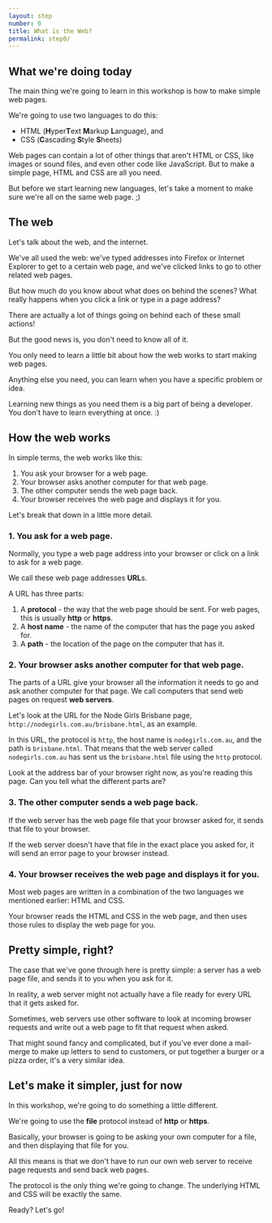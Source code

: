 ```yaml
---
layout: step
number: 0
title: What is the Web?
permalink: step0/
---
```


## What we're doing today

The main thing we're going to learn in this workshop is how to make simple web pages.

We're going to use two languages to do this:

- HTML (**H**yper**T**ext **M**arkup **L**anguage), and
- CSS (**C**ascading **S**tyle **S**heets)

Web pages can contain a lot of other things that aren't HTML or CSS, like images or sound files, and even other code like JavaScript. But to make a simple page, HTML and CSS are all you need.

But before we start learning new languages, let's take a moment to make sure we're all on the same web page. ;)

## The web

Let's talk about the web, and the internet.

We've all used the web:
we've typed addresses into Firefox or Internet Explorer to get to a certain web page,
and we've clicked links to go to other related web pages.

But how much do you know about what does on behind the scenes? What really happens when you click a link or type in a page address?

There are actually a lot of things going on behind each of these small actions!

But the good news is, you don't need to know all of it.

You only need to learn a little bit about how the web works to start making web pages.

Anything else you need, you can learn when you have a specific problem or idea.

Learning new things as you need them is a big part of being a developer.
You don't have to learn everything at once. :)

## How the web works

In simple terms, the web works like this:

1. You ask your browser for a web page.
2. Your browser asks another computer for that web page.
3. The other computer sends the web page back.
4. Your browser receives the web page and displays it for you.

Let's break that down in a little more detail.

### 1. You ask for a web page.

Normally, you type a web page address into your browser or click on a link to ask for a web page.

We call these web page addresses **URL**s.

A URL has three parts:
1. A **protocol** - the way that the web page should be sent. For web pages, this is usually **http** or **https**.
2. A **host name** - the name of the computer that has the page you asked for.
3. A **path** - the location of the page on the computer that has it.

### 2. Your browser asks another computer for that web page.

The parts of a URL give your browser all the information it needs to go and ask another computer for that page. We call computers that send web pages on request **web servers**.

Let's look at the URL for the Node Girls Brisbane page, `http://nodegirls.com.au/brisbane.html`, as an example.

In this URL, the protocol is `http`, the host name is `nodegirls.com.au`, and the path is `brisbane.html`. That means that the web server called `nodegirls.com.au` has sent us the `brisbane.html` file using the `http` protocol.

Look at the address bar of your browser right now, as you're reading this page.
Can you tell what the different parts are?

### 3. The other computer sends a web page back.

If the web server has the web page file that your browser asked for, it sends that file to your browser.

If the web server doesn't have that file in the exact place you asked for, it will send an error page to your browser instead.

### 4. Your browser receives the web page and displays it for you.

Most web pages are written in a combination of the two languages we mentioned earlier: HTML and CSS.

Your browser reads the HTML and CSS in the web page, and then uses those rules to display the web page for you.

## Pretty simple, right?

The case that we've gone through here is pretty simple: a server has a web page file, and sends it to you when you ask for it.

In reality, a web server might not actually have a file ready for every URL that it gets asked for.

Sometimes, web servers use other software to look at incoming browser requests and write out a web page to fit that request when asked.

That might sound fancy and complicated, but if you've ever done a mail-merge to make up letters to send to customers, or put together a burger or a pizza order, it's a very similar idea.

## Let's make it simpler, just for now

In this workshop, we're going to do something a little different.

We're going to use the **file** protocol instead of **http** or **https**.

Basically, your browser is going to be asking your own computer for a file, and then displaying that file for you.

All this means is that we don't have to run our own web server to receive page requests and send back web pages.

The protocol is the only thing we're going to change.
The underlying HTML and CSS will be exactly the same.

Ready? Let's go!

